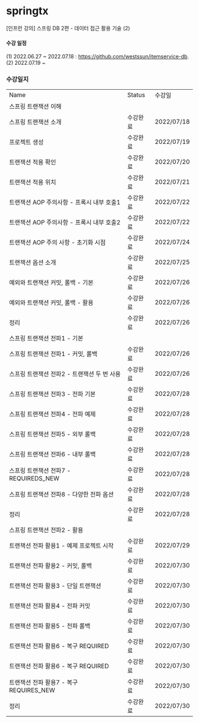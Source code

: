 # springtx
[인프런 강의] 스프링 DB 2편 - 데이터 접근 활용 기술 (2)

#### 수강 일정
(1) 2022.06.27 ~ 2022.07.18 : https://github.com/westssun/itemservice-db.  
(2) 2022.07.19 ~ 

### 수강일지
| | | |
|-|-|-|
|Name|Status|수강일|
|스프링 트랜잭션 이해| | |
|스프링 트랜잭션 소개|수강완료|2022/07/18|
|프로젝트 생성|수강완료|2022/07/19|
|트랜잭션 적용 확인|수강완료|2022/07/20|
|트랜잭션 적용 위치|수강완료|2022/07/21|
|트랜잭션 AOP 주의사항 - 프록시 내부 호출1|수강완료|2022/07/22|
|트랜잭션 AOP 주의사항 - 프록시 내부 호출2|수강완료|2022/07/22|
|트랜잭션 AOP 주의 사항 - 초기화 시점|수강완료|2022/07/24|
|트랜잭션 옵션 소개|수강완료|2022/07/25|
|예외와 트랜잭션 커밋, 롤백 - 기본|수강완료|2022/07/26|
|예외와 트랜잭션 커밋, 롤백 - 활용|수강완료|2022/07/26|
|정리|수강완료|2022/07/26|
|스프링 트랜잭션 전파1 - 기본| | |
|스프링 트랜잭션 전파1 - 커밋, 롤백|수강완료|2022/07/26|
|스프링 트랜잭션 전파2 - 트랜잭션 두 번 사용|수강완료|2022/07/26|
|스프링 트랜잭션 전파3 - 전파 기본|수강완료|2022/07/28|
|스프링 트랜잭션 전파4 - 전파 예제|수강완료|2022/07/28|
|스프링 트랜잭션 전파5 - 외부 롤백|수강완료|2022/07/28|
|스프링 트랜잭션 전파6 - 내부 롤백|수강완료|2022/07/28|
|스프링 트랜잭션 전파7 - REQUIREDS_NEW|수강완료|2022/07/28|
|스프링 트랜잭션 전파8 - 다양한 전파 옵션|수강완료|2022/07/28|
|정리|수강완료|2022/07/28|
|스프링 트랜잭션 전파2 - 활용| | |
|트랜잭션 전파 활용1 - 예제 프로젝트 시작|수강완료|2022/07/29|
|트랜잭션 전파 활용2 - 커밋, 롤백|수강완료|2022/07/30|
|트랜잭션 전파 활용3 - 단일 트랜잭션|수강완료|2022/07/30|
|트랜잭션 전파 활용4 - 전파 커밋|수강완료|2022/07/30|
|트랜잭션 전파 활용5 - 전파 롤백|수강완료|2022/07/30|
|트랜잭션 전파 활용6 - 복구 REQUIRED|수강완료|2022/07/30|
|트랜잭션 전파 활용6 - 복구 REQUIRED|수강완료|2022/07/30|
|트랜잭션 전파 활용7 - 복구 REQUIRES_NEW|수강완료|2022/07/30|
|정리|수강완료|2022/07/30|
